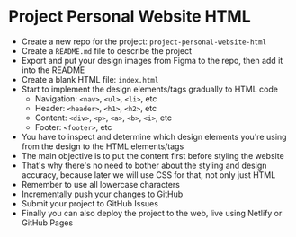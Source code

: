 # Project Personal Website HTML

- Create a new repo for the project: `project-personal-website-html`
- Create a `README.md` file to describe the project
- Export and put your design images from Figma to the repo, then add it into the README
- Create a blank HTML file: `index.html`
- Start to implement the design elements/tags gradually to HTML code
  - Navigation: `<nav>`, `<ul>`, `<li>`, etc
  - Header: `<header>`, `<h1>`, `<h2>`, etc
  - Content: `<div>`, `<p>`, `<a>`, `<b>`, `<i>`, etc
  - Footer: `<footer>`, etc
- You have to inspect and determine which design elements you're using from the design to the HTML elements/tags
- The main objective is to put the content first before styling the website
- That's why there's no need to bother about the styling and design accuracy, because later we will use CSS for that, not only just HTML
- Remember to use all lowercase characters
- Incrementally push your changes to GitHub
- Submit your project to GitHub Issues
- Finally you can also deploy the project to the web, live using Netlify or GitHub Pages
